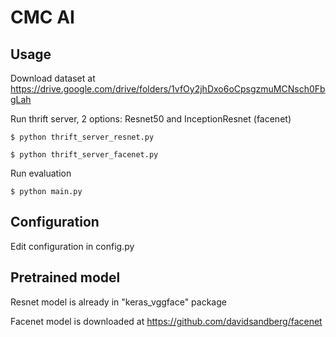 # CMC AI

## Usage

Download dataset at https://drive.google.com/drive/folders/1vfOy2jhDxo6oCpsgzmuMCNsch0FbgLah

Run thrift server, 2 options: Resnet50 and InceptionResnet (facenet)
```
$ python thrift_server_resnet.py
```
```
$ python thrift_server_facenet.py
```
Run evaluation
```
$ python main.py
```


## Configuration

Edit configuration in config.py



## Pretrained model
Resnet model is already in "keras_vggface" package

Facenet model is downloaded at https://github.com/davidsandberg/facenet
